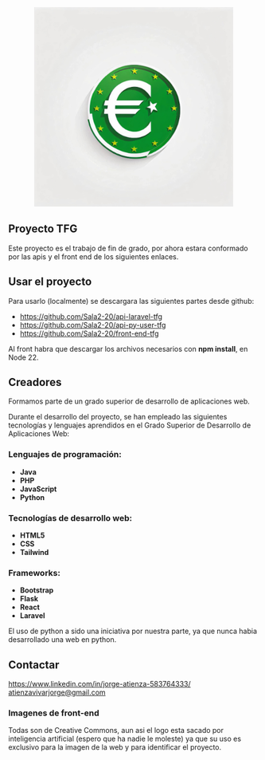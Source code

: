 <p align="center"><a href="https://github.com/jAtienza00" target="_blank"><img src="https://github.com/jAtienza00/front-end-tfg/blob/main/front-end/public/imagenes/intercoin.png" width="400" alt="Laravel Logo"></a></p>


## Proyecto TFG

Este proyecto es el trabajo de fin de grado, por ahora estara conformado por las apis y el front end de los siguientes enlaces.

## Usar el proyecto

Para usarlo (localmente) se descargara las siguientes partes desde github:

- https://github.com/Sala2-20/api-laravel-tfg
- https://github.com/Sala2-20/api-py-user-tfg
- https://github.com/Sala2-20/front-end-tfg

Al front habra que descargar los archivos necesarios con **npm install**, en Node 22.

## Creadores

Formamos parte de un grado superior de desarrollo de aplicaciones web.

Durante el desarrollo del proyecto, se han empleado las siguientes tecnologías y lenguajes aprendidos en el Grado Superior de Desarrollo de Aplicaciones Web:

### Lenguajes de programación:
- **Java**
- **PHP**
- **JavaScript**
- **Python**

### Tecnologías de desarrollo web:
- **HTML5**
- **CSS**
- **Tailwind**

### Frameworks:
- **Bootstrap**
- **Flask**
- **React**
- **Laravel**

El uso de python a sido una iniciativa por nuestra parte, ya que nunca habia desarrollado una web en python.


## Contactar
https://www.linkedin.com/in/jorge-atienza-583764333/
atienzavivarjorge@gmail.com

### Imagenes de front-end

Todas son de Creative Commons, aun asi el logo esta sacado por inteligencia artificial (espero que ha nadie le moleste) ya que su uso es exclusivo para la imagen de la web y para identificar el proyecto.
